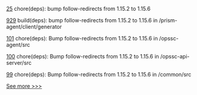 
[25](https://github.com/hyperledger-labs/benchmarking-cross-chain-bridges/pull/25) chore(deps): bump follow-redirects from 1.15.2 to 1.15.6

[929](https://github.com/hyperledger-labs/open-enterprise-agent/pull/929) build(deps): bump follow-redirects from 1.15.2 to 1.15.6 in /prism-agent/client/generator

[101](https://github.com/hyperledger-labs/fabric-opssc/pull/101) chore(deps): Bump follow-redirects from 1.15.2 to 1.15.6 in /opssc-agent/src

[100](https://github.com/hyperledger-labs/fabric-opssc/pull/100) chore(deps): Bump follow-redirects from 1.15.2 to 1.15.6 in /opssc-api-server/src

[99](https://github.com/hyperledger-labs/fabric-opssc/pull/99) chore(deps): Bump follow-redirects from 1.15.2 to 1.15.6 in /common/src


[See more >>>](https://start-here.hyperledger.org/pull-requests)
